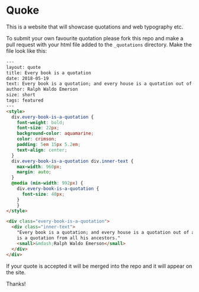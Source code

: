# Quoke

This is a website that will showcase quotations and web typography etc.

To submit your own favourite quotation please fork this repo and make a pull request with your html file added to the `_quotations` directory. Make the file look like this:

```html
---
layout: quote
title: Every book is a quotation
date: 2018-05-19
text: Every book is a quotation; and every house is a quotation out of all forests, and mines, and stone quarries; and every man is a quotation from all his ancestors.
author: Ralph Waldo Emerson
size: short
tags: featured
---
<style>
  div.every-book-is-a-quotation {
    font-weight: bold;
    font-size: 22px;
    background-color: aquamarine;
    color: crimson;
    padding: 5em 15px 5.2em;
    text-align: center;
  }
  div.every-book-is-a-quotation div.inner-text {
    max-width: 960px;
    margin: auto;
  }
  @media (min-width: 992px) {
    div.every-book-is-a-quotation {
      font-size: 48px;
    }
    }
</style>

<div class="every-book-is-a-quotation">
  <div class="inner-text">
    "Every book is a quotation; and every house is a quotation out of all forests, and mines, and stone quarries; and every man
    is a quotation from all his ancestors."
    <small>&mdash;Ralph Waldo Emerson</small>
  </div>
</div>
```

If your quote is accepted it will be merged into the repo and it will appear on the site.

Thanks!
